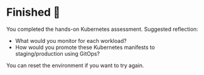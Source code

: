 # Finished 🎉

You completed the hands-on Kubernetes assessment. Suggested reflection:
- What would you monitor for each workload?
- How would you promote these Kubernetes manifests to staging/production using GitOps?

You can reset the environment if you want to try again.